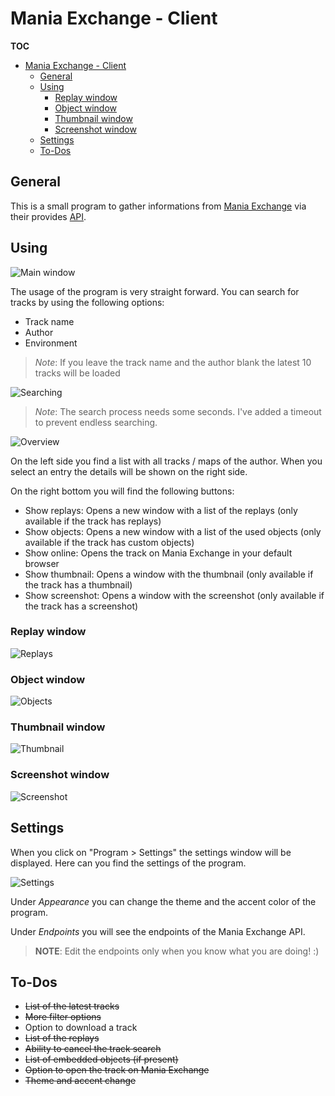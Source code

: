 # Mania Exchange - Client

**TOC**
<!-- TOC -->

- [Mania Exchange - Client](#mania-exchange---client)
    - [General](#general)
    - [Using](#using)
        - [Replay window](#replay-window)
        - [Object window](#object-window)
        - [Thumbnail window](#thumbnail-window)
        - [Screenshot window](#screenshot-window)
    - [Settings](#settings)
    - [To-Dos](#to-dos)

<!-- /TOC -->

## General
This is a small program to gather informations from [Mania Exchange](https://tm.mania-exchange.com/) via their provides [API](https://api.mania-exchange.com/).

## Using
![Main window](Images/001.png)

The usage of the program is very straight forward. You can search for tracks by using the following options:
- Track name
- Author
- Environment

> *Note*: If you leave the track name and the author blank the latest 10 tracks will be loaded

![Searching](Images/002.png)

> *Note*: The search process needs some seconds. I've added a timeout to prevent endless searching.

![Overview](Images/003.png)

On the left side you find a list with all tracks / maps of the author. When you select an entry the details will be shown on the right side.

On the right bottom you will find the following buttons:
- Show replays: Opens a new window with a list of the replays (only available if the track has replays)
- Show objects: Opens a new window with a list of the used objects (only available if the track has custom objects)
- Show online: Opens the track on Mania Exchange in your default browser
- Show thumbnail: Opens a window with the thumbnail (only available if the track has a thumbnail)
- Show screenshot: Opens a window with the screenshot (only available if the track has a screenshot)

### Replay window
![Replays](Images/004.png)

### Object window
![Objects](Images/005.png)

### Thumbnail window
![Thumbnail](Images/006.png)

### Screenshot window
![Screenshot](Images/007.png)

## Settings
When you click on "Program > Settings" the settings window will be displayed. Here can you find the settings of the program.

![Settings](Images/008.png)

Under *Appearance* you can change the theme and the accent color of the program.

Under *Endpoints* you will see the endpoints of the Mania Exchange API.

> **NOTE**: Edit the endpoints only when you know what you are doing! :)

## To-Dos
- ~~List of the latest tracks~~
- ~~More filter options~~
- Option to download a track
- ~~List of the replays~~
- ~~Ability to cancel the track search~~
- ~~List of embedded objects (if present)~~
- ~~Option to open the track on Mania Exchange~~
- ~~Theme and accent change~~